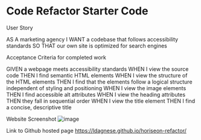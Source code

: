 # Code Refactor Starter Code

User Story

AS A marketing agency
I WANT a codebase that follows accessibility standards
SO THAT our own site is optimized for search engines

Acceptance Criteria for completed work

GIVEN a webpage meets accessibility standards
WHEN I view the source code
THEN I find semantic HTML elements
WHEN I view the structure of the HTML elements
THEN I find that the elements follow a logical structure independent of styling and positioning
WHEN I view the image elements
THEN I find accessible alt attributes
WHEN I view the heading attributes
THEN they fall in sequential order
WHEN I view the title element
THEN I find a concise, descriptive title


Website Screenshot
![image](https://user-images.githubusercontent.com/57639547/167952496-b3022094-05ba-4c20-be0c-a40517ebe08f.png)

Link to Github hosted page
https://ldagnese.github.io/horiseon-refactor/


